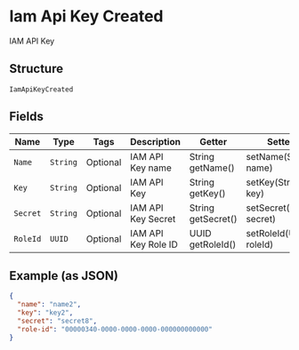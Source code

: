 
# Iam Api Key Created

IAM API Key

## Structure

`IamApiKeyCreated`

## Fields

| Name | Type | Tags | Description | Getter | Setter |
|  --- | --- | --- | --- | --- | --- |
| `Name` | `String` | Optional | IAM API Key name | String getName() | setName(String name) |
| `Key` | `String` | Optional | IAM API Key | String getKey() | setKey(String key) |
| `Secret` | `String` | Optional | IAM API Key Secret | String getSecret() | setSecret(String secret) |
| `RoleId` | `UUID` | Optional | IAM API Key Role ID | UUID getRoleId() | setRoleId(UUID roleId) |

## Example (as JSON)

```json
{
  "name": "name2",
  "key": "key2",
  "secret": "secret8",
  "role-id": "00000340-0000-0000-0000-000000000000"
}
```


